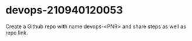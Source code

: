 # devops-210940120053
Create a Github repo with name devops-&lt;PNR> and share steps as well as repo link.
